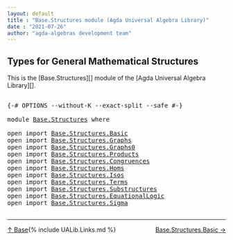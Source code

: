 ```yaml
---
layout: default
title : "Base.Structures module (Agda Universal Algebra Library)"
date : "2021-07-26"
author: "agda-algebras development team"
---
```


## <a id="types-for-general-mathematical-structures">Types for General Mathematical Structures</a>

This is the [Base.Structures][] module of the [Agda Universal Algebra Library][].

<pre class="Agda">

<a id="350" class="Symbol">{-#</a> <a id="354" class="Keyword">OPTIONS</a> <a id="362" class="Pragma">--without-K</a> <a id="374" class="Pragma">--exact-split</a> <a id="388" class="Pragma">--safe</a> <a id="395" class="Symbol">#-}</a>

<a id="400" class="Keyword">module</a> <a id="407" href="Base.Structures.html" class="Module">Base.Structures</a> <a id="423" class="Keyword">where</a>

<a id="430" class="Keyword">open</a> <a id="435" class="Keyword">import</a> <a id="442" href="Base.Structures.Basic.html" class="Module">Base.Structures.Basic</a>
<a id="464" class="Keyword">open</a> <a id="469" class="Keyword">import</a> <a id="476" href="Base.Structures.Graphs.html" class="Module">Base.Structures.Graphs</a>
<a id="499" class="Keyword">open</a> <a id="504" class="Keyword">import</a> <a id="511" href="Base.Structures.Graphs0.html" class="Module">Base.Structures.Graphs0</a>
<a id="535" class="Keyword">open</a> <a id="540" class="Keyword">import</a> <a id="547" href="Base.Structures.Products.html" class="Module">Base.Structures.Products</a>
<a id="572" class="Keyword">open</a> <a id="577" class="Keyword">import</a> <a id="584" href="Base.Structures.Congruences.html" class="Module">Base.Structures.Congruences</a>
<a id="612" class="Keyword">open</a> <a id="617" class="Keyword">import</a> <a id="624" href="Base.Structures.Homs.html" class="Module">Base.Structures.Homs</a>
<a id="645" class="Keyword">open</a> <a id="650" class="Keyword">import</a> <a id="657" href="Base.Structures.Isos.html" class="Module">Base.Structures.Isos</a>
<a id="678" class="Keyword">open</a> <a id="683" class="Keyword">import</a> <a id="690" href="Base.Structures.Terms.html" class="Module">Base.Structures.Terms</a>
<a id="712" class="Keyword">open</a> <a id="717" class="Keyword">import</a> <a id="724" href="Base.Structures.Substructures.html" class="Module">Base.Structures.Substructures</a>
<a id="754" class="Keyword">open</a> <a id="759" class="Keyword">import</a> <a id="766" href="Base.Structures.EquationalLogic.html" class="Module">Base.Structures.EquationalLogic</a>
<a id="798" class="Keyword">open</a> <a id="803" class="Keyword">import</a> <a id="810" href="Base.Structures.Sigma.html" class="Module">Base.Structures.Sigma</a>

</pre>

--------------------------------

<span style="float:left;">[↑ Base](Base.html)</span>
<span style="float:right;">[Base.Structures.Basic →](Base.Structures.Basic.html)</span>

{% include UALib.Links.md %}
